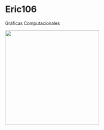 # Eric106
Gráficas Computacionales

<img src="https://i.pinimg.com/236x/3e/ad/44/3ead44ee922541bc10d7daf83f97d103.jpg" width="300">
